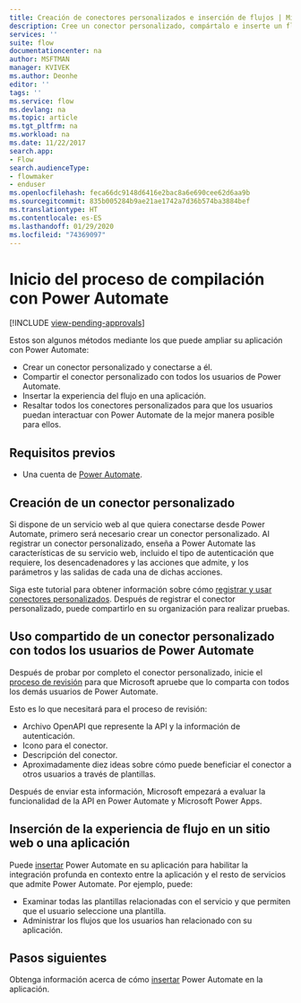 ```yaml
---
title: Creación de conectores personalizados e inserción de flujos | Microsoft Docs
description: Cree un conector personalizado, compártalo e inserte un flujo, entre otras operaciones.
services: ''
suite: flow
documentationcenter: na
author: MSFTMAN
manager: KVIVEK
ms.author: Deonhe
editor: ''
tags: ''
ms.service: flow
ms.devlang: na
ms.topic: article
ms.tgt_pltfrm: na
ms.workload: na
ms.date: 11/22/2017
search.app:
- Flow
search.audienceType:
- flowmaker
- enduser
ms.openlocfilehash: feca66dc9148d6416e2bac8a6e690cee62d6aa9b
ms.sourcegitcommit: 835b005284b9ae21ae1742a7d36b574ba3884bef
ms.translationtype: HT
ms.contentlocale: es-ES
ms.lasthandoff: 01/29/2020
ms.locfileid: "74369097"
---
```

# <a name="start-to-build-with-power-automate"></a>Inicio del proceso de compilación con Power Automate
[!INCLUDE [view-pending-approvals](includes/cc-rebrand.md)]

Estos son algunos métodos mediante los que puede ampliar su aplicación con Power Automate:

* Crear un conector personalizado y conectarse a él.
* Compartir el conector personalizado con todos los usuarios de Power Automate.
* Insertar la experiencia del flujo en una aplicación.
* Resaltar todos los conectores personalizados para que los usuarios puedan interactuar con Power Automate de la mejor manera posible para ellos.

## <a name="prerequisites"></a>Requisitos previos

* Una cuenta de [Power Automate](https://flow.microsoft.com).

## <a name="create-a-custom-connector"></a>Creación de un conector personalizado

Si dispone de un servicio web al que quiera conectarse desde Power Automate, primero será necesario crear un conector personalizado. Al registrar un conector personalizado, enseña a Power Automate las características de su servicio web, incluido el tipo de autenticación que requiere, los desencadenadores y las acciones que admite, y los parámetros y las salidas de cada una de dichas acciones.

Siga este tutorial para obtener información sobre cómo [registrar y usar conectores personalizados](https://powerapps.microsoft.com/tutorials/register-custom-api/). Después de registrar el conector personalizado, puede compartirlo en su organización para realizar pruebas.

## <a name="share-a-custom-connector-with-all-power-automate-users"></a>Uso compartido de un conector personalizado con todos los usuarios de Power Automate

Después de probar por completo el conector personalizado, inicie el [proceso de revisión](https://flow.microsoft.com/blog/calling-all-saas-apps-now-you-can-build-your-own-connector-for-flow-and-logic-apps/) para que Microsoft apruebe que lo comparta con todos los demás usuarios de Power Automate.

Esto es lo que necesitará para el proceso de revisión:

* Archivo OpenAPI que represente la API y la información de autenticación.
* Icono para el conector.
* Descripción del conector.
* Aproximadamente diez ideas sobre cómo puede beneficiar el conector a otros usuarios a través de plantillas.

Después de enviar esta información, Microsoft empezará a evaluar la funcionalidad de la API en Power Automate y Microsoft Power Apps.

## <a name="embed-the-flow-experience-into-your-website-or-app"></a>Inserción de la experiencia de flujo en un sitio web o una aplicación

Puede [insertar](developer/embed-flow-dev.md) Power Automate en su aplicación para habilitar la integración profunda en contexto entre la aplicación y el resto de servicios que admite Power Automate. Por ejemplo, puede:

* Examinar todas las plantillas relacionadas con el servicio y que permiten que el usuario seleccione una plantilla.
* Administrar los flujos que los usuarios han relacionado con su aplicación.

## <a name="next-steps"></a>Pasos siguientes

Obtenga información acerca de cómo [insertar](developer/embed-flow-dev.md) Power Automate en la aplicación.
